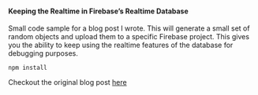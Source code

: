 #### Keeping the Realtime in Firebase’s Realtime Database

Small code sample for a blog post I wrote.  This will generate a small set of random objects and upload them to a specific Firebase project.  This gives you the ability to keep using the realtime features of the database for debugging purposes.

`npm install`

Checkout the original blog post [here](http://devintegrations.com/blog/2017/6/7/keeping-the-realtime-in-firebases-realtime-database, "Keeping the Realtime in Firebase’s Realtime Database Blog Post")